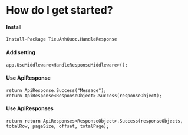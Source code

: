 # How do I get started?
#### Install
    Install-Package TieuAnhQuoc.HandleResponse

#### Add setting
    app.UseMiddleware<HandleResponseMiddleware>();

#### Use ApiResponse
    return ApiResponse.Success("Message");
    return ApiResponse<ResponseObject>.Success(responseObject);

#### Use ApiResponses
    return return ApiResponses<ResponseObject>.Success(responseObjects, totalRow, pageSize, offset, totalPage);
